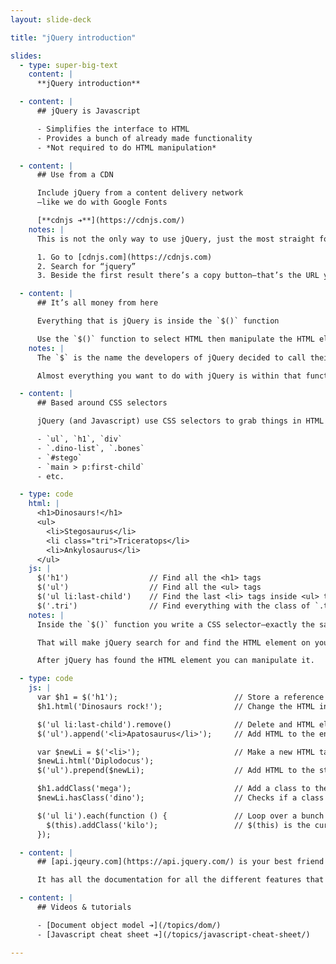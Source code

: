 ```yaml
---
layout: slide-deck

title: "jQuery introduction"

slides:
  - type: super-big-text
    content: |
      **jQuery introduction**

  - content: |
      ## jQuery is Javascript

      - Simplifies the interface to HTML
      - Provides a bunch of already made functionality
      - *Not required to do HTML manipulation*

  - content: |
      ## Use from a CDN

      Include jQuery from a content delivery network
      —like we do with Google Fonts

      [**cdnjs ➔**](https://cdnjs.com/)
    notes: |
      This is not the only way to use jQuery, just the most straight forward.

      1. Go to [cdnjs.com](https://cdnjs.com)
      2. Search for “jquery”
      3. Beside the first result there’s a copy button—that’s the URL you’ll need for the `<script>` tag

  - content: |
      ## It’s all money from here

      Everything that is jQuery is inside the `$()` function

      Use the `$()` function to select HTML then manipulate the HTML element
    notes: |
      The `$` is the name the developers of jQuery decided to call their main function.

      Almost everything you want to do with jQuery is within that function.

  - content: |
      ## Based around CSS selectors

      jQuery (and Javascript) use CSS selectors to grab things in HTML

      - `ul`, `h1`, `div`
      - `.dino-list`, `.bones`
      - `#stego`
      - `main > p:first-child`
      - etc.

  - type: code
    html: |
      <h1>Dinosaurs!</h1>
      <ul>
        <li>Stegosaurus</li>
        <li class="tri">Triceratops</li>
        <li>Ankylosaurus</li>
      </ul>
    js: |
      $('h1')                  // Find all the <h1> tags
      $('ul')                  // Find all the <ul> tags
      $('ul li:last-child')    // Find the last <li> tags inside <ul> tags
      $('.tri')                // Find everything with the class of `.tri`
    notes: |
      Inside the `$()` function you write a CSS selector—exactly the same as you’d write in CSS.

      That will make jQuery search for and find the HTML element on your page.

      After jQuery has found the HTML element you can manipulate it.

  - type: code
    js: |
      var $h1 = $('h1');                          // Store a reference to the HTML element
      $h1.html('Dinosaurs rock!');                // Change the HTML inside the <h1>

      $('ul li:last-child').remove()              // Delete and HTML element
      $('ul').append('<li>Apatosaurus</li>');     // Add HTML to the end of the element

      var $newLi = $('<li>');                     // Make a new HTML tag, notice the `<>`
      $newLi.html('Diplodocus');
      $('ul').prepend($newLi);                    // Add HTML to the start of an element

      $h1.addClass('mega');                       // Add a class to the HTML element
      $newLi.hasClass('dino');                    // Checks if a class exists

      $('ul li').each(function () {               // Loop over a bunch of HTML elements
        $(this).addClass('kilo');                 // $(this) is the current HTML element
      });

  - content: |
      ## [api.jqeury.com](https://api.jquery.com/) is your best friend

      It has all the documentation for all the different features that are built into jQuery

  - content: |
      ## Videos & tutorials

      - [Document object model ➔](/topics/dom/)
      - [Javascript cheat sheet ➔](/topics/javascript-cheat-sheet/)

---
```

